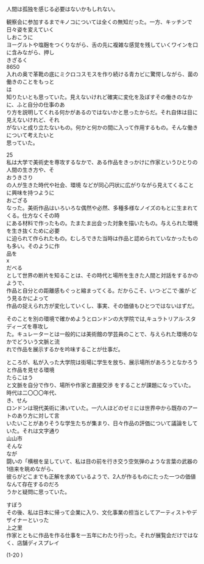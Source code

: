 人間は孤独を感じる必要はないかもしれない。

観察会に参加するまでキノコについては全くの無知だった。一方、キッチンで日々姿を変えていく<br>しおこうに<br>ヨーグルトや塩麹をつくりながら、舌の先に複雑な感覚を残していくワインを口に含みながら、押し<br>きざるく<br>8650<br>入れの奥で革靴の底にミクロコスモスを作り続ける青カビに驚愕しながら、菌の働きのことをもっと<br>は<br>知りたいとも思っていた。見えないけれど確実に変化を及ぼすその働きのなかに、ふと自分の仕事のあ<br>り方を説明してくれる何かがあるのではないかと思ったからだ。それ自体は目に見えないけれど、それ<br>がないと成り立たないもの。何かと何かの間に入って作用するもの。そんな働きについて考えたいと<br>思っていた。

25<br>私は大学で美術史を専攻するなかで、ある作品をきっかけに作家というひとりの人間の生き方や、そ<br>おうきさり<br>の人が生きた時代や社会、環境 などが同心円状に広がりながら見えてくることに興味を持つように<br>おござる<br>なった。美術作品はいろいろな偶然や必然、多種多様なノイズのもとに生まれてくる。仕方なくその時<br>にある材料で作ったもの。たまたま出会った対象を描いたもの。与えられた環境を生き抜くために必要<br>に迫られて作られたもの。むしろできた当時は作品と認められていなかったものも多い。そのように作<br>品を<br>x<br>だべる<br>として世界の断片を知ることは、その時代と場所を生きた人間と対話をするかのようで、<br>作品と自分との距離感もぐっと縮まってくる。だからこそ、いつ·どこで·誰が·どう見るかによって<br>作品の捉えられ方が変化していくし、事実、その価値もひとつではないはずだ。

そのことを別の環境で確かめようとロンドンの大学院では,キュラトリアル·スタディーズを専攻し<br>た。キュレーターとは一般的には美術館の学芸員のことで、与えられた環境のなかでどういう文脈と流<br>れで作品を展示するかを吟味することが仕事だ。

ところが、私が入った大学院は街場に学生を放ち、展示場所があろうとなかろうと作品を見せる環境<br>たらこはう<br>と文脈を自分で作り、場所や作家と直接交渉 をすることが課題になっていた。時代は二〇〇〇年代、<br>き、せん<br>ロンドンは現代美術に沸いていた。一六人ほどのゼミには世界中から既存のアートのあり方に対して言<br>いたいことがありそうな学生たちが集まり、日々作品の評価について議論をしていた。それは文字通り<br>山山市<br>そんな<br>なが<br>闘いの「横根を呈していて、私は目の前を行き交う空気弾のような言葉の武器の1倍来を眺めながら、<br>彼らがどこまでも正解を求めているようで、2人が作るものにたった一つの価値なんて存在するのだろ<br>うかと疑問に思っていた。

すぼう<br>その後、私は日本に帰って企業に入り、文化事業の担当としてアーティストやデザイナーといった<br>上之里<br>作家とともに作品を作る仕事を一五年にわたり行った。それが展覧会だけではなく、店舗ディスプレイ

\(1\-20 \)
